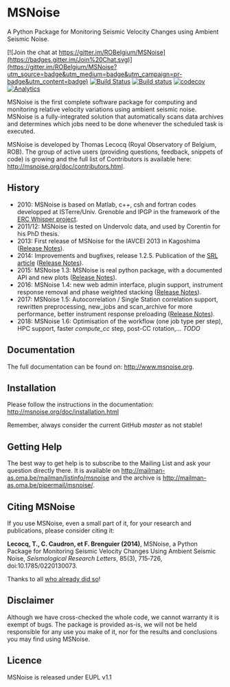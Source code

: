 MSNoise
=======
A Python Package for Monitoring Seismic Velocity Changes using Ambient Seismic Noise.

[![Join the chat at https://gitter.im/ROBelgium/MSNoise](https://badges.gitter.im/Join%20Chat.svg)](https://gitter.im/ROBelgium/MSNoise?utm_source=badge&utm_medium=badge&utm_campaign=pr-badge&utm_content=badge)
[![Build Status](https://travis-ci.org/ROBelgium/MSNoise.png)](https://travis-ci.org/ROBelgium/MSNoise)
[![Build status](https://ci.appveyor.com/api/projects/status/82k4dw58jhadfung?svg=true)](https://ci.appveyor.com/project/ThomasLecocq/msnoise)
[![codecov](https://codecov.io/gh/ROBelgium/MSNoise/branch/master/graph/badge.svg)](https://codecov.io/gh/ROBelgium/MSNoise)
[![Analytics](https://ga-beacon.appspot.com/UA-55331253-1/MSNoise/readme)](https://github.com/ROBelgium/MSNoise)


MSNoise is the first complete software package for computing and monitoring relative velocity variations using ambient seismic noise. 
MSNoise is a fully-integrated solution that automatically scans data archives and determines which jobs need to be done whenever the scheduled task is executed. 

MSNoise is developed by Thomas Lecocq (Royal Observatory of Belgium, ROB).
The group of active users (providing questions, feedback, snippets of code) is growing and the full list of Contributors is available here: http://msnoise.org/doc/contributors.html. 


History
-------

* 2010: MSNoise is based on Matlab, c++, csh and fortran codes developped at ISTerre/Univ. Grenoble and IPGP in the framework of the [ERC Whisper project](https://whisper.obs.ujf-grenoble.fr/).
* 2011/12: MSNoise is tested on Undervolc data, and used by Corentin for his PhD thesis.
* 2013: First release of MSNoise for the IAVCEI 2013 in Kagoshima ([Release Notes](http://msnoise.org/doc/releasenotes/msnoise-1.0.html)).
* 2014: Improvements and bugfixes, release 1.2.5. Publication of the [SRL article](http://srl.geoscienceworld.org/content/85/3/715.full) ([Release Notes](http://msnoise.org/doc/releasenotes/msnoise-1.2.5.html)).
* 2015: MSNoise 1.3: MSNoise is real python package, with a documented API and new plots ([Release Notes](http://msnoise.org/doc/releasenotes/msnoise-1.3.html)).
* 2016: MSNoise 1.4: new web admin interface, plugin support, instrument response removal and phase weighted stacking ([Release Notes](http://msnoise.org/doc/releasenotes/msnoise-1.4.html)).
* 2017: MSNoise 1.5: Autocorrelation / Single Station correlation support, rewritten preprocessing, new_jobs and scan_archive for more performance, better instrument response preloading ([Release Notes](http://msnoise.org/doc/releasenotes/msnoise-1.5.html)).
* 2018: MSNoise 1.6: Optimisation of the workflow (one job type per step), 
HPC support, faster *compute_cc* step, post-CC rotation,... *TODO*

Documentation
-------------
The full documentation can be found on: http://www.msnoise.org.


Installation
------------

Please follow the instructions in the documentation: http://msnoise.org/doc/installation.html

Remember, always consider the current GitHub *master* as not stable!


Getting Help
------------
The best way to get help is to subscribe to the Mailing List and ask your question directly there. It is available on 
http://mailman-as.oma.be/mailman/listinfo/msnoise and the archive is http://mailman-as.oma.be/pipermail/msnoise/.

Citing MSNoise
--------------

If you use MSNoise, even a small part of it, for your research and publications, please consider citing it:

**Lecocq, T., C. Caudron, et F. Brenguier (2014)**, MSNoise, a Python Package
for Monitoring Seismic Velocity Changes Using Ambient Seismic Noise,
*Seismological Research Letters*, 85(3), 715‑726, doi:10.1785/0220130073.

Thanks to all [who already did so](http://www.msnoise.org/they-cite-msnoise)! 

Disclaimer
----------

Although we have cross-checked the whole code, we cannot warranty it is exempt of bugs. The package is provided as-is, we will not be held responsible for any use you make of it, nor for the results and conclusions you may find using MSNoise.



Licence
-------

MSNoise is released under EUPL v1.1
